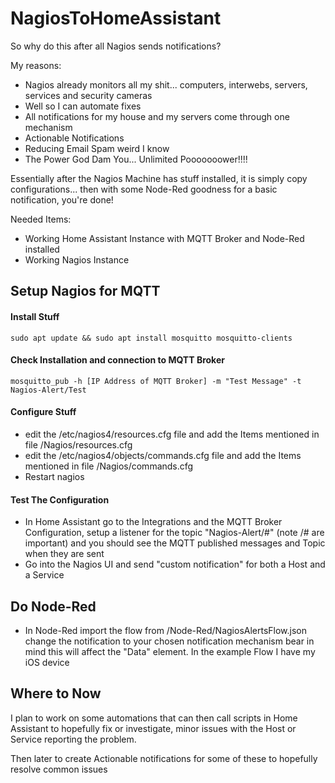 # NagiosToHomeAssistant
So why do this after all Nagios sends notifications?

My reasons:
* Nagios already monitors all my shit... computers, interwebs, servers, services and security cameras
* Well so I can automate fixes
* All notifications for my house and my servers come through one mechanism
* Actionable Notifications
* Reducing Email Spam weird I know 
* The Power God Dam You... Unlimited Pooooooower!!!!

Essentially after the Nagios Machine has stuff installed, it is simply copy configurations... then with some Node-Red goodness for a basic notification, you're done!

Needed Items:
* Working Home Assistant Instance with MQTT Broker and Node-Red installed
* Working Nagios Instance 

## Setup Nagios for MQTT ##

#### Install Stuff ####
``` sudo apt update && sudo apt install mosquitto mosquitto-clients ```

#### Check Installation and connection to MQTT Broker ####

``` mosquitto_pub -h [IP Address of MQTT Broker] -m "Test Message" -t Nagios-Alert/Test ```

#### Configure Stuff ####

* edit the /etc/nagios4/resources.cfg file and add the Items mentioned in file /Nagios/resources.cfg
* edit the /etc/nagios4/objects/commands.cfg file and add the Items mentioned in file /Nagios/commands.cfg
* Restart nagios

#### Test The Configuration ####
* In Home Assistant go to the Integrations and the MQTT Broker Configuration, setup a listener for the topic "Nagios-Alert/#" (note /# are important) and you should see the MQTT published messages and Topic when they are sent
* Go into the Nagios UI and send "custom notification" for both a Host and a Service

## Do Node-Red ##

* In Node-Red import the flow from /Node-Red/NagiosAlertsFlow.json change the notification to your chosen notification mechanism bear in mind this will affect the "Data" element. In the example Flow I have my iOS device

## Where to Now ##
I plan to work on some automations that can then call scripts in Home Assistant to hopefully fix or investigate, minor issues with the Host or Service reporting the problem. 

Then later to create Actionable notifications for some of these to hopefully resolve common issues
